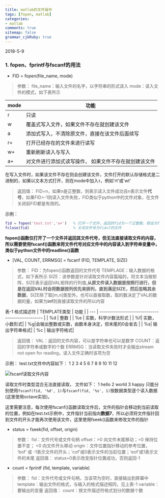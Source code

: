 ```yaml
---
title: matlab的文件操作
tags: [fopen, matlab]
categories: 
- matlab
comments: true
sitemap: false
grammar_cjkRuby: true
---
```

2018-5-9

### **1. fopen、fprintf与fscanf的用法**
* FID = fopen(file_name, mode)

> 参数：
> file_name：输入文件的名字，以字符串的形式读入
> mode：读入文件的模式，如下表所示

| mode  | 功能          |
| --- | ------------------------------------------------- |
|  r  | 只读                                               |
| w   | 覆盖式写入文件，如果文件不存在就创建该文件   |
| a   | 添加式写入，不清除原文件，直接在该文件后面续写 |
| r+  | 打开已经存在的文件来进行读写                                   |
| w+  | 重新刷新读入与写入                                 |
| a+  | 对文件进行添加式读写操作， 如果文件不存在就创建该文件                                  |
在写入文件时，如果该文件不存在则会创建该文件，文件打开的默认存储格式是二进制的，如果以文本方式打开，则在mode中加入`t`，例如'rt'或'wt'
>返回值：
>FID=n，如果n是正整数，则表示读入文件成功且n表示文件**代号**，如果FID=-1则读入文件失败，FID类似于python中的文件对象，在文件关闭前FID都是有效的。

示例：
```matlab
fid = fopen('test.txt','w+')   % 打开一个文件，返回的fid为一个正整数，假设为fid=7
fclose(fid)                    % 关闭文件号为fid=7的文件
```
**fopen()函数仅打开了一个文件并返回其文件代号，但无法直接读取文件的内容，所以需要使用fscanf()函数来将文件代号对应文件中的内容读入到字符串变量中，类似于python文件中的readline()函数**

* [VAL, COUNT, ERRMSG] = fscanf (FID, TEMPLATE, SIZE)

> 参数：
> FID：为fopen()函数返回的文件代号
> TEMPLAGE：输入数据的格式，如下表所示
>  SIZE：该参数是针对读取文件内容篇幅的，将文本当做矩阵，SIZE表示返回VAL矩阵的行列值,**从原文件读入数据是按照行进行，但是在返回VAL时会将数据按列优先来排列，直到满足SIZE，然后忽略其余数据**，SIZE除了取[m,n]类型外，也可以直接取数，取的数决定了VAL的数据的量，如果为**inf**则直接读取文件的所以内容

表-1 格式描述符
| TEMPLATE类型  |         功能  |
| --- | ------------------------------------------------- |
|  %d  | 整数                                               |
| %e  | 实数，科学计数法形式   |
| %f| 实数，小数形式|
| %g|会输出整数或实数，由数本身决定，但末尾的0会省去 |
| %s| 输出字符串格式|
|   %c | 输出字符格式| 
>返回值：
>VAL：返回的文件内容，可以是字符串也可以是数字
>COUNT：返回的字符串或数字的个数
>ERRMSG：当读取文件失败时才会输出stream not open for reading，读入文件正确时该项为空

示例：
 test.txt文件中内容如下：
 1   2   3
 4   5   6
 7   8   9
 10 11 12
 
![fscanf读取文件内容](http://p7jji9nvf.bkt.clouddn.com/小书匠/fscanf2.jpg)

读取文件时类型混合无法直接读取，
文件如下：
1 hello
2 world
3 happy
只能分别使用`fscanf(fid, '%d', 1)`与`fscanf(fid, '%s', 1)`按数据类型逐个读入数据(这里使用octave实验)。

这里需要注意，每次使用fscanf()函数读取文件后，文件的指针会移动到当前读取的位置，例如在test.txt示例中，文件指针当前指向**数据7**，所以必须将文件指针回到文件的开头才能再次使用该文件，这里使用fseek()函数来修改文件的指针
* status = fseek(fid, offset, origin)
> 参数：
> fid：文件代号或文件句柄
> offset：>0 向文件末尾移动；=0 保持位置不变； <0 向文件开头移动
> origin：文件位置指针移动的参考位置， ‘bof’ 或 -1表示文件的开头；‘cof’或0表示文件的当前位置；‘eof’或1表示文件的末尾
> 返回值：
> status=0表示改变指针位置成功，否则返回-1

* count = fprintf (fid, template, variable)
> 参数：
> fid：文件代号或文件句柄，当该项为空时，直接输出到屏幕中
> template：输出文件的格式，与输入的格式描述相同，见上表-1
> variable：要输出的变量
> 返回值：
> count：按文件描述符格式划分的数据个数